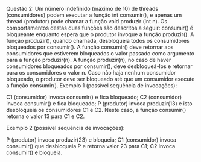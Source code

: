 Questão 2: Um número indefinido (máximo de 10) de threads (consumidores) podem
executar a função int consumir(), e apenas um thread (produtor) pode chamar a
função void produzir (int n). Os comportamentos destas duas funções são
descritos a seguir:
consumir() é bloqueante enquanto espera que o produtor invoque a função
produzir(). A função produzir(), quando chamada, desbloqueia todos os
consumidores bloqueados por consumir(). A função consumir() deve retornar
aos consumidores que estiverem bloqueados o valor passado como argumento para a
função produzir(n).
A função produzir(n), no caso de haver consumidores bloqueados por consumir(),
deve desbloqueá-los e retornar para os consumidores o valor n. Caso não haja
nenhum consumidor bloqueado, o produtor deve ser bloqueado até que um
consumidor execute a função consumir().
Exemplo 1 (possível sequência de invocações):
 
C1 (consumidor) invoca consumir() e fica bloqueado;
C2 (consumidor) invoca consumir() e fica bloqueado;
P (produtor) invoca produzir(13) e isto desbloqueia os consumidores C1 e C2.
Neste caso, a função consumir() retorna o valor 13 para C1 e C2.
 
Exemplo 2 (possível sequência de invocações):
 
P (produtor) invoca produzir(23) e bloqueia;
C1 (consumidor) invoca consumir() que desbloqueia P e retorna valor 23 para C1;
C2 invoca consumir() e bloqueia.

